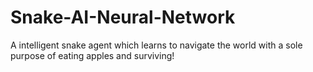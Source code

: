 # Snake-AI-Neural-Network
A intelligent snake agent which learns to navigate the world with a sole purpose of eating apples and surviving!
